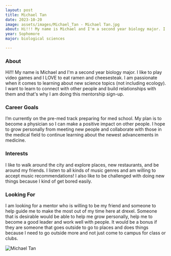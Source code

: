 ```yaml
---
layout: post
title: Michael Tan 
date: 2023-10-20
image: assets/images/Michael_Tan - Michael Tan.jpg
about: Hi!!! My name is Michael and I'm a second year biology major. I like to play video games and I LOVE to eat ramen and cheesesteak. I am passionate when it comes to learning about new science topics (not including ecology). I want to learn to connect with other people and build relationships with them and that's why I am doing this mentorship sign-up. 
year: Sophomore
major: biological sciences

---
```


### About

Hi!!! My name is Michael and I'm a second year biology major. I like to play video games and I LOVE to eat ramen and cheesesteak. I am passionate when it comes to learning about new science topics (not including ecology). I want to learn to connect with other people and build relationships with them and that's why I am doing this mentorship sign-up. 

### Career Goals

I’m currently on the pre-med track preparing for med school. My plan is to become a physician so I can make a positive impact on other people. I hope to grow personally from meeting new people and collaborate with those in the medical field to continue learning about the newest advancements in medicine.

### Interests

I like to walk around the city and explore places, new restaurants, and be around my friends. I listen to all kinds of music genres and am willing to accept music recommendations! I also like to be challenged with doing new things because I kind of get bored easily.

### Looking For

I am looking for a mentor who is willing to be my friend and someone to help guide me to make the most out of my time here at drexel. Someone that is desirable would be able to help me grow personally, help me to become a good leader and work well with people. It would be a bonus if they are someone that goes outside to go to places and does things because I need to go outside more and not just come to campus for class or clubs.

<div class="text-center my-5">
    <img src="https://sase-drexel.github.io/mentorship-2023/assets/images/Michael_Tan - Michael Tan.jpg" alt="Michael Tan" class="rounded post-img" />
</div>
